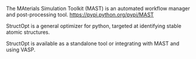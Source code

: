 The MAterials Simulation Toolkit (MAST) is an automated workflow manager and post-processing tool.
https://pypi.python.org/pypi/MAST

StructOpt is a general optimizer for python, targeted at identifying stable atomic structures.

StructOpt is available as a standalone tool or integrating with MAST and using VASP.
